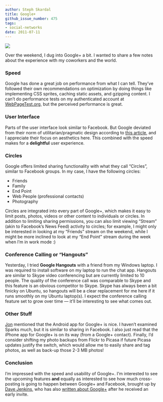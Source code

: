 ```yaml
---
author: Steph Skardal
title: Google+
github_issue_number: 475
tags:
- social-networks
date: 2011-07-11
---
```


<img border="0" src="/blog/2011/07/google/image-0.jpeg" />

Over the weekend, I dug into Google+ a bit. I wanted to share a few notes about the experience with my coworkers and the world.

### Speed

Google has done a great job on performance from what I can tell. They’ve followed their own recommendations on optimization by doing things like implementing CSS sprites, caching static assets, and gzipping content. I can’t do performance tests on my authenticated account at [WebPageTest.org](https://www.webpagetest.org/), but the perceived performance is great.

### User Interface

Parts of the user interface look similar to Facebook. But Google deviated from their norm of utilitarian/pragmatic design according to [this article](https://web.archive.org/web/20110704190022/http://journal.drawar.com/d/engineers-vs-designers/), and I appreciate their focus on aesthetics here. This combined with the speed makes for a **delightful** user experience.

### Circles

Google offers limited sharing functionality with what they call “Circles”, similar to Facebook groups. In my case, I have the following circles:

- Friends
- Family
- End Point
- Web People (professional contacts)
- Photography

Circles are integrated into every part of Google+, which makes it easy to limit posts, photos, videos or other content to individuals or circles. In addition to limiting sharing permissions, you can also limit viewing “Stream” (akin to Facebook’s News Feed) activity to circles; for example, I might only be interested in looking at my “Friends” stream on the weekend, while I might be more inclined to look at my “End Point” stream during the week when I’m in work mode :)

### Conference Calling or “Hangouts”

Yesterday, I tried **Google Hangouts** with a friend from my Windows laptop. I was required to install software on my laptop to run the chat app. Hangouts are similar to Skype video conferencing but are currently limited to 10 people. The quality of the conference call was comparable to Skype and this feature is an obvious competitor to Skype. Skype has always been a bit finicky on Ubuntu, so hangouts will be a clear replacement for me here if it runs smoothly on my Ubuntu laptop(s). I expect the conference calling feature set to grow over time — it’ll be interesting to see what comes out.

### Other Stuff

[Jon](/team/jon-jensen/) mentioned that the Android app for Google+ is nice. I haven’t examined Sparks much, but it is similar to sharing in Facebook. I also just read that the iPhone app for Google+ is on its way (from a Google+ contact). Finally, I’d consider shifting my photo backups from Flickr to Picasa if future Picasa updates justify the switch, which would allow me to easily share and tag photos, as well as back-up those 2-3 MB photos!

### Conclusion

I’m impressed with the speed and usability of Google+. I’m interested to see the upcoming features **and** equally as interested to see how much cross-posting is going to happen between Google+ and Facebook, brought up by [Dave Jenkins](/blog/authors/dave-jenkins/), who has also [written about Google+](https://web.archive.org/web/20120103022906/http://www.davejenkins.com/2011/06/29/early-impressions-of-google/) after he received an early invite.

